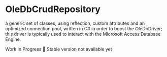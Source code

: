 # OleDbCrudRepository
 a generic set of classes, using reflection, custom attributes and an optimized connection pool, written in C# in order to boost the OleDbDriver; this driver is typically used to interact with the Microsoft Access Database Engine.

Work In Progress 🚧 Stable version not available yet
